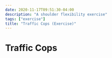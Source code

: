 ```yaml
---
date: 2020-11-17T09:51:30-04:00
description: "A shoulder flexibility exercise"
tags: ["exercise"]
title: "Traffic Cops (Exercise)"
---
```


# Traffic Cops

<!-- TODO: Instructions & video -->
